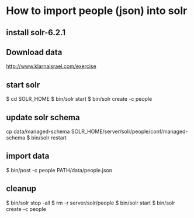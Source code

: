 # How to import people (json) into solr

## install solr-6.2.1

## Download data
http://www.klarnaisrael.com/exercise

## start solr
$ cd SOLR_HOME
$ bin/solr start
$ bin/solr create -c people

## update solr schema
cp data/managed-schema SOLR_HOME/server/solr/people/conf/managed-schema
$ bin/solr restart

## import data
$ bin/post -c people PATH/data/people.json



## cleanup
$ bin/solr stop -all
$ rm -r server/solr/people
$ bin/solr start
$ bin/solr create -c people
